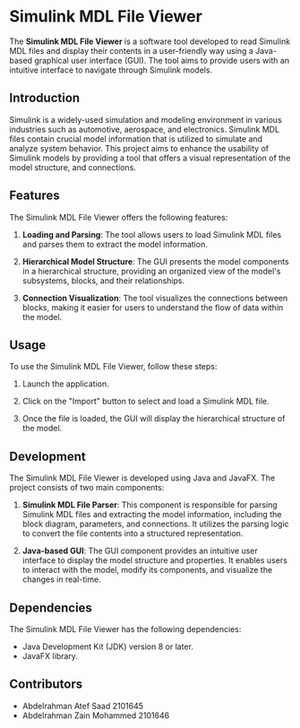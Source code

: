 # Simulink MDL File Viewer

The **Simulink MDL File Viewer** is a software tool developed to read Simulink MDL files and display their contents in a user-friendly way using a Java-based graphical user interface (GUI). The tool aims to provide users with an intuitive interface to navigate through Simulink models.

## Introduction

Simulink is a widely-used simulation and modeling environment in various industries such as automotive, aerospace, and electronics. Simulink MDL files contain crucial model information that is utilized to simulate and analyze system behavior. This project aims to enhance the usability of Simulink models by providing a tool that offers a visual representation of the model structure, and connections.

## Features

The Simulink MDL File Viewer offers the following features:

1. **Loading and Parsing**: The tool allows users to load Simulink MDL files and parses them to extract the model information.

2. **Hierarchical Model Structure**: The GUI presents the model components in a hierarchical structure, providing an organized view of the model's subsystems, blocks, and their relationships.

3. **Connection Visualization**: The tool visualizes the connections between blocks, making it easier for users to understand the flow of data within the model.

## Usage

To use the Simulink MDL File Viewer, follow these steps:

1. Launch the application.

2. Click on the "Import" button to select and load a Simulink MDL file.

3. Once the file is loaded, the GUI will display the hierarchical structure of the model.

## Development

The Simulink MDL File Viewer is developed using Java and JavaFX. The project consists of two main components:

1. **Simulink MDL File Parser**: This component is responsible for parsing Simulink MDL files and extracting the model information, including the block diagram, parameters, and connections. It utilizes the parsing logic to convert the file contents into a structured representation.

2. **Java-based GUI**: The GUI component provides an intuitive user interface to display the model structure and properties. It enables users to interact with the model, modify its components, and visualize the changes in real-time.

## Dependencies

The Simulink MDL File Viewer has the following dependencies:

- Java Development Kit (JDK) version 8 or later.
- JavaFX library.

## Contributors

- Abdelrahman Atef Saad 2101645
- Abdelrahman Zain Mohammed 2101646
